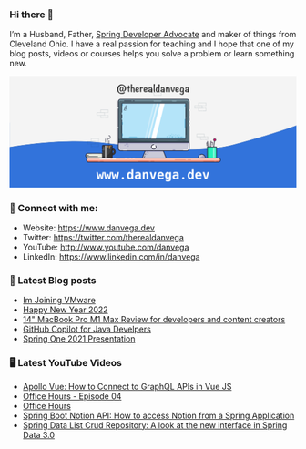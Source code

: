 ### Hi there 👋

I’m a Husband, Father, [Spring Developer Advocate](https://tanzu.vmware.com/developer/advocates/) and maker of things from Cleveland Ohio. I have a real passion for teaching and I hope that one of my blog posts, videos or courses helps you solve a problem or learn something new.

![Profile Header](./github_profile_header.png)

### 🤝 Connect with me:

- Website: https://www.danvega.dev
- Twitter: https://twitter.com/therealdanvega
- YouTube: http://www.youtube.com/danvega
- LinkedIn: https://www.linkedin.com/in/danvega

### 📝 Latest Blog posts

<!-- BLOG-POST-LIST:START -->
- [Im Joining VMware](https://www.danvega.dev/blog/2022/01/24/undefined)
- [Happy New Year 2022](https://www.danvega.dev/blog/2022/01/01/happy-new-year-2022)
- [14&quot; MacBook Pro M1 Max Review for developers and content creators](https://www.danvega.dev/blog/2021/11/15/macbook-pro-m1-max-review)
- [GitHub Copilot for Java Develpers](https://www.danvega.dev/blog/2021/11/08/github-copilot-java-developers)
- [Spring One 2021 Presentation](https://www.danvega.dev/blog/2021/08/30/spring-one-2021)
<!-- BLOG-POST-LIST:END -->

### 🖥 Latest YouTube Videos

<!-- YOUTUBE:START -->
- [Apollo Vue: How to Connect to GraphQL APIs in Vue JS](https://www.youtube.com/watch?v=CXyFs5wWask)
- [Office Hours - Episode 04](https://www.youtube.com/watch?v=thqCEMyIBCU)
- [Office Hours](https://www.youtube.com/watch?v=vlVaPogvm6w)
- [Spring Boot Notion API: How to access Notion from a Spring Application](https://www.youtube.com/watch?v=4yHYrQ7_gKM)
- [Spring Data List Crud Repository: A look at the new interface in Spring Data 3.0](https://www.youtube.com/watch?v=lDbE0uYlYgk)
<!-- YOUTUBE:END -->
